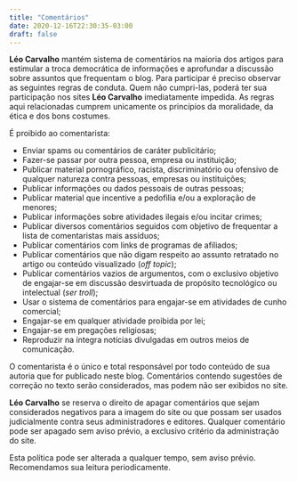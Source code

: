 ```yaml
---
title: "Comentários"
date: 2020-12-16T22:30:35-03:00
draft: false
---
```

**Léo Carvalho** mantém sistema de comentários na maioria dos artigos para estimular a troca democrática de informações e aprofundar a discussão sobre assuntos que frequentam o blog. Para participar é preciso observar as seguintes regras de conduta. Quem não cumpri-las, poderá ter sua participação nos sites **Léo Carvalho** imediatamente impedida. As regras aqui relacionadas cumprem unicamente os princípios da moralidade, da ética e dos bons costumes.

É proibido ao comentarista:

* Enviar spams ou comentários de caráter publicitário;
* Fazer-se passar por outra pessoa, empresa ou instituição;
* Publicar material pornográfico, racista, discriminatório ou ofensivo de qualquer natureza contra pessoas, empresas ou instituições;
* Publicar informações ou dados pessoais de outras pessoas;
* Publicar material que incentive a pedofilia e/ou a exploração de menores;
* Publicar informações sobre atividades ilegais e/ou incitar crimes;
* Publicar diversos comentários seguidos com objetivo de frequentar a lista de comentaristas mais assíduos;
* Publicar comentários com links de programas de afiliados;
* Publicar comentários que não digam respeito ao assunto retratado no artigo ou conteúdo visualizado (*off topic*);
* Publicar comentários vazios de argumentos, com o exclusivo objetivo de engajar-se em discussão desvirtuada de propósito tecnológico ou intelectual (*ser troll*);
* Usar o sistema de comentários para engajar-se em atividades de cunho comercial;
* Engajar-se em qualquer atividade proibida por lei;
* Engajar-se em pregações religiosas;
* Reproduzir na íntegra notícias divulgadas em outros meios de comunicação.

O comentarista é o único e total responsável por todo conteúdo de sua autoria que for publicado neste blog. Comentários contendo sugestões de correção no texto serão considerados, mas podem não ser exibidos no site.

**Léo Carvalho** se reserva o direito de apagar comentários que sejam considerados negativos para a imagem do site ou que possam ser usados judicialmente contra seus administradores e editores. Qualquer comentário pode ser apagado sem aviso prévio, a exclusivo critério da administração do site.

Esta política pode ser alterada a qualquer tempo, sem aviso prévio. Recomendamos sua leitura periodicamente.